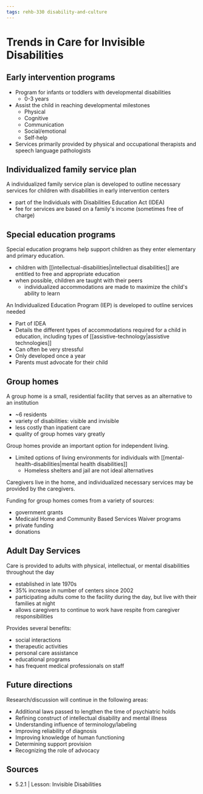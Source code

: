 ```yaml
---
tags: rehb-330 disability-and-culture
---
```


# Trends in Care for Invisible Disabilities

## Early intervention programs

- Program for infants or toddlers with developmental disabilities
  - 0-3 years
- Assist the child in reaching developmental milestones
  - Physical
  - Cognitive
  - Communication
  - Social/emotional
  - Self-help
- Services primarily provided by physical and occupational therapists and speech language pathologists

## Individualized family service plan

A individualized family service plan is developed to outline necessary services for children with disabilities in early intervention centers

- part of the Individuals with Disabilities Education Act (IDEA)
- fee for services are based on a family's income (sometimes free of charge)

## Special education programs

Special education programs help support children as they enter elementary and primary education.

- children with [[intellectual-disabilities|intellectual disabilities]] are entitled to free and appropriate education
- when possible, children are taught with their peers
  - individualized accommodations are made to maximize the child's ability to learn

An Individualized Education Program (IEP) is developed to outline services needed

- Part of IDEA
- Details the different types of accommodations required for a child in education, including types of [[assistive-technology|assistive technologies]]
- Can often be very stressful
- Only developed once a year
- Parents must advocate for their child

## Group homes

A group home is a small, residential facility that serves as an alternative to an institution

- ~6 residents
- variety of disabilities: visible and invisible
- less costly than inpatient care
- quality of group homes vary greatly

Group homes provide an important option for independent living.

- Limited options of living environments for individuals with [[mental-health-disabilities|mental health disabilities]]
  - Homeless shelters and jail are not ideal alternatives

Caregivers live in the home, and individualized necessary services may be provided by the caregivers.

Funding for group homes comes from a variety of sources:

- government grants
- Medicaid Home and Community Based Services Waiver programs
- private funding
- donations

## Adult Day Services

Care is provided to adults with physical, intellectual, or mental disabilities throughout the day

- established in late 1970s
- 35% increase in number of centers since 2002
- participating adults come to the facility during the day, but live with their families at night
- allows caregivers to continue to work have respite from caregiver responsibilities

Provides several benefits:

- social interactions
- therapeutic activities
- personal care assistance
- educational programs
- has frequent medical professionals on staff

## Future directions

Research/discussion will continue in the following areas:

- Additional laws passed to lengthen the time of psychiatric holds
- Refining construct of intellectual disability and mental illness
- Understanding influence of terminology/labeling
- Improving reliability of diagnosis
- Improving knowledge of human functioning
- Determining support provision
- Recognizing the role of advocacy

## Sources

- 5.2.1 | Lesson: Invisible Disabilities
